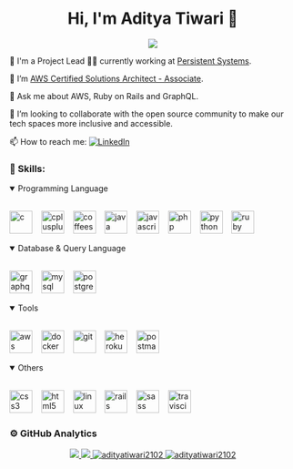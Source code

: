 <h1 align='center'>Hi, I'm Aditya Tiwari 👋</h1>
<p align='center'>
  <img src='https://komarev.com/ghpvc/?username=AdityaTiwari2102'>
</p>

🔭 I'm a Project Lead 👨‍💻 currently working at [Persistent Systems](https://www.persistent.com/).

🌱 I’m [AWS Certified Solutions Architect - Associate](https://www.credly.com/badges/9c309db7-9da3-449d-87b9-2425c97ff913/public_url).

💬 Ask me about AWS, Ruby on Rails and GraphQL.

👯 I’m looking to collaborate with the open source community to make our tech spaces more inclusive and accessible.

📫 How to reach me: [![LinkedIn](https://img.shields.io/badge/-LinkedIn-%230A66C2?style=for-the-badge&logo=linkedin)](https://www.linkedin.com/in/aditya-tiwari-2102/)

### 🔨 Skills:
<details open>
  <summary>Programming Language</summary>
  <p>
    <br>
    <img src="https://user-images.githubusercontent.com/20839528/212477001-52bcdefc-65fc-4083-b826-0387c7ab2489.png" height="40" alt="c"/>
    &nbsp;&nbsp;
    <img src="https://user-images.githubusercontent.com/20839528/212477422-9d0d61b5-8be7-4a19-817a-aef238feed1d.png" height="40" alt="cplusplus"/>
    &nbsp;&nbsp;
    <img src="https://user-images.githubusercontent.com/20839528/213867712-8d1aa527-3606-4dc1-ad99-c2ebf8340ffd.png" height="40" alt="coffeescript"/>
    &nbsp;&nbsp;
    <img src="https://user-images.githubusercontent.com/20839528/212482557-dc49de15-8015-4f9a-90be-8ff2d1ad321b.png" height="40" alt="java"/>
    &nbsp;&nbsp;
    <img src="https://user-images.githubusercontent.com/20839528/212482801-3fd2baed-6952-4737-91a3-bc9fc888bb14.png" height="40" alt="javascript"/>
    &nbsp;&nbsp;
    <img src="https://user-images.githubusercontent.com/20839528/212484682-96191cbf-3c6f-498d-ae0a-16577e94606e.png" height="40" alt="php"/>
    &nbsp;&nbsp;
    <img src="https://user-images.githubusercontent.com/20839528/212484822-a3a851f6-3b5a-40e4-8ed7-6b76444b5b34.png" height="40" alt="python"/>
    &nbsp;&nbsp;
    <img src="https://user-images.githubusercontent.com/20839528/212485237-60f86c76-4878-4480-ae9f-f4fb175bfc63.png" height="40" alt="ruby"/>
    &nbsp;&nbsp;
  </p>
</details>

<details open>
  <summary>Database & Query Language</summary>
  <p>
    <br>
    <img src="https://user-images.githubusercontent.com/20839528/212482347-2184e1bc-beb4-4d10-8eda-6256eb8f8213.png" height="40" alt="graphql"/>
    &nbsp;&nbsp;
    <img src="https://user-images.githubusercontent.com/20839528/212484643-c66cd601-3acd-4b6a-8cc7-f421b4a1b38e.png" height="40" alt="mysql"/>
    &nbsp;&nbsp;
    <img src="https://user-images.githubusercontent.com/20839528/212484703-60b731c0-28aa-461b-a791-9aa6456a1692.png" height="40" alt="postgresql"/>
    &nbsp;&nbsp;
  </p>
</details>

<details open>
  <summary>Tools</summary>
  <p>
    <br>
    <img src="https://user-images.githubusercontent.com/20839528/212481868-0aec9bce-176e-46a3-becc-6070dd79c19d.png" height="40" alt="aws"/>
    &nbsp;&nbsp;
    <img src="https://user-images.githubusercontent.com/20839528/212477397-2cfa0095-64ae-47a9-b151-1f2060bda276.png" height="40" alt="docker"/>
    &nbsp;&nbsp;
    <img src="https://user-images.githubusercontent.com/20839528/212482308-0a05dd30-40d1-4199-948b-dfa2d9d4ad07.png" height="40" alt="git"/>
    &nbsp;&nbsp;
    <img src="https://user-images.githubusercontent.com/20839528/212482413-2d90e516-eb89-4ba4-ba00-a40e835dd027.png" height="40" alt="heroku"/>
    &nbsp;&nbsp;
    <img src="https://user-images.githubusercontent.com/20839528/212484765-182c0929-8c14-4815-9f40-0419f6a07f70.png" height="40" alt="postman"/>
    &nbsp;&nbsp;
  </p>
</details>

<details open>
  <summary>Others</summary>
  <p>
    <br>
    <img src="https://user-images.githubusercontent.com/20839528/212477118-9123cfcd-9c04-4b36-855b-5656d89f0dda.png" height="40" alt="css3"/>
    &nbsp;&nbsp;
    <img src="https://user-images.githubusercontent.com/20839528/212482506-69e7fa8d-2a65-4a6c-a38d-d3facd01059d.png" height="40" alt="html5"/>
    &nbsp;&nbsp;
    <img src="https://user-images.githubusercontent.com/20839528/212482861-e5239036-a958-44f7-9cc2-5ccd1a41e227.png" height="40" alt="linux"/>
    &nbsp;&nbsp;
    <img src="https://user-images.githubusercontent.com/20839528/212484878-3b2970d9-f594-4167-ab19-2eec641abac4.png" height="40" alt="rails"/>
    &nbsp;&nbsp;
    <img src="https://user-images.githubusercontent.com/20839528/212485339-977e924d-6e9b-4d93-9e82-54075f4b6346.png" height="40" alt="sass"/>
    &nbsp;&nbsp;
    <img src="https://user-images.githubusercontent.com/20839528/212485482-fe7b313c-b523-4337-af69-77e5caa81bf7.png" height="40" alt="travisci"/>
  </p>
</details>

### ⚙️ GitHub Analytics

<p align="center">
  <a href="https://github.com/AdityaTiwari2102">
    <img src='https://github-readme-stats-mango.vercel.app/api?username=AdityaTiwari2102&count_private=true&include_all_commits=true&show_icons=true&theme=dark&locale=en'/>
    <img src='https://github-readme-stats-eight-theta.vercel.app/api/top-langs/?username=AdityaTiwari2102&theme=dark&layout=compact&locale=en'/>
    <img src="https://github-readme-streak-stats.herokuapp.com/?user=adityatiwari2102&theme=dark" alt="adityatiwari2102" />
    <img src='https://github-profile-trophy.vercel.app/?username=AdityaTiwari2102&theme=juicyfresh&column=7' alt="adityatiwari2102" />
  </a>
</p>
